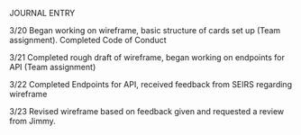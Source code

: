 JOURNAL ENTRY

3/20
Began working on wireframe, basic structure of cards set up (Team assignment). Completed Code of Conduct

3/21
Completed rough draft of wireframe, began working on endpoints for API (Team assignment)

3/22
Completed Endpoints for API, received feedback from SEIRS regarding wireframe

3/23
Revised wireframe based on feedback given and requested a review from Jimmy.
